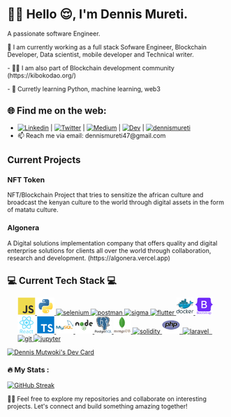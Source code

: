 <!DOCTYPE html>
<html lang="en">
<head>
  <meta charset="UTF-8">
  <meta name="viewport" content="width=device-width, initial-scale=1.0">
</head>
<body>

  <h1>👋🏽 Hello 😌, I'm Dennis Mureti.</h1>

  <p>A passionate software Engineer.</p>
  
  <p> 🔭 I am currently working as a full stack Sofware Engineer, Blockchain Developer, Data scientist, mobile developer and Technical writer.</p>

  <p> - 🧑‍💻 I  am also part of Blockchain development community (https://kibokodao.org/)</p>

  <p> - 🌱 Curretly learning Python, machine learning, web3</p>

  <h2>🌐 Find me on the web:</h2>

  <ul>
    <li> <a href="https://www.linkedin.com/in/dennismutwoki/"><img alt="Linkedin" src="https://img.shields.io/badge/followers-1.9K-blue?color=blue&logo=linkedin"></a> | <a href="https://twitter.com/dennis_mureti"><img alt="Twitter" src="https://img.shields.io/badge/followers-1-blue?color=blue&logo=twitter"></a> | <a href="https://medium.com/@dennismureti47"><img alt="Medium" src="https://img.shields.io/badge/medium-40+-lightgrey?color=lightgrey&logo=medium"></a> |  <a href="https://dev.to/dennismureti"><img alt="Dev" src="https://img.shields.io/badge/dev+-lightgrey?color=lightgrey&logo=dev"></a> | <a href="https://dennismureti-jyqq459lg-dennis-mureti.vercel.app/"><img alt="dennismureti" src="https://img.shields.io/badge/dennismureti+-lightgrey?color=lightgrey&logo=dev"></a>
    <li>📫 Reach me via email: dennismureti47@gmail.com</li>
  </ul>

  <h2>Current Projects</h2>

  <h3>NFT Token</h3>
  <p>NFT/Blockchain Project that tries to sensitize the african culture and broadcast the kenyan culture to the world through digital assets in the form of matatu culture.</p>

  <h3>Algonera</h3>
  <p>A Digital solutions implementation company that offers quality and digital enterprise solutions for clients all over the world through collaboration, research and development. (https://algonera.vercel.app) </p>

  <h2>💻 Current Tech Stack 💻 </h2>

  <ul>
    <p align="left">
  <a href="https://developer.mozilla.org/en-US/docs/Web/JavaScript" target="_blank" rel="noreferrer">
    <img src="https://raw.githubusercontent.com/devicons/devicon/master/icons/javascript/javascript-original.svg" alt="javascript" width="40" height="40"/>
  </a>
  <a href="https://www.python.org" target="_blank" rel="noreferrer">
    <img src="https://raw.githubusercontent.com/devicons/devicon/master/icons/python/python-original.svg" alt="python" width="40" height="40"/>
  </a>
  <a href="https://www.selenium.dev/" target="_blank" rel="noreferrer">
  <img src="https://upload.wikimedia.org/wikipedia/commons/archive/9/9f/20210927070748%21Selenium_logo.svg" alt="selenium" width="40" height="40"/>
  </a>
  <a href="https://postman.com" target="_blank" rel="noreferrer">
    <img src="https://www.vectorlogo.zone/logos/getpostman/getpostman-icon.svg" alt="postman" width="40" height="40"/>
  </a>
  <a href="https://www.vectorlogo.zone/logos/figma/figma-icon.svg" target="_blank" rel="noreferrer">
    <img src="https://www.vectorlogo.zone/logos/figma/figma-icon.svg" alt="sigma" width="40" height="40"/>
  </a>
  <a href="https://flutter.dev" target="_blank" rel="noreferrer">
    <img src="https://www.vectorlogo.zone/logos/flutterio/flutterio-icon.svg" alt="flutter" width="40" height="40"/>
  </a>
  <a href="https://www.docker.com/" target="_blank" rel="noreferrer">
    <img src="https://raw.githubusercontent.com/devicons/devicon/master/icons/docker/docker-original-wordmark.svg" alt="docker" width="40" height="40"/>
  </a>
  <a href="https://getbootstrap.com" target="_blank" rel="noreferrer">
    <img src="https://raw.githubusercontent.com/devicons/devicon/master/icons/bootstrap/bootstrap-plain-wordmark.svg" alt="bootstrap" width="40" height="40"/>
  </a>
  <a href="https://reactjs.org/" target="_blank" rel="noreferrer">
    <img src="https://raw.githubusercontent.com/devicons/devicon/master/icons/react/react-original-wordmark.svg" alt="react" width="40" height="40"/>
  </a>
  <a href="https://www.typescriptlang.org/" target="_blank" rel="noreferrer">
    <img src="https://raw.githubusercontent.com/devicons/devicon/master/icons/typescript/typescript-original.svg" alt="typescript" width="40" height="40"/>
  </a>
  <a href="https://www.mysql.com/" target="_blank" rel="noreferrer">
    <img src="https://raw.githubusercontent.com/devicons/devicon/master/icons/mysql/mysql-original-wordmark.svg" alt="mysql" width="40" height="40"/>
  </a>
  <a href="https://nodejs.org" target="_blank" rel="noreferrer">
    <img src="https://raw.githubusercontent.com/devicons/devicon/master/icons/nodejs/nodejs-original-wordmark.svg" alt="nodejs" width="40" height="40"/>
  </a>
  <a href="https://www.postgresql.org" target="_blank" rel="noreferrer">
    <img src="https://raw.githubusercontent.com/devicons/devicon/master/icons/postgresql/postgresql-original-wordmark.svg" alt="postgresql" width="40" height="40"/>
  </a>
  <a href="https://www.mongodb.com/" target="_blank" rel="noreferrer">
    <img src="https://raw.githubusercontent.com/devicons/devicon/master/icons/mongodb/mongodb-original-wordmark.svg" alt="mongodb" width="40" height="40"/>
  </a>
  <a href="https://docs.soliditylang.org/" target="_blank" rel="noreferrer">
    <img src="https://www.vectorlogo.zone/logos/ethereum/ethereum-icon.svg" alt="solidity" width="40" height="40"/>
  </a>
  <a href="https://www.php.net/" target="_blank" rel="noreferrer">
    <img src="https://raw.githubusercontent.com/devicons/devicon/master/icons/php/php-original.svg" alt="php" width="40" height="40"/>
  </a>
   <a href="https://laravel.com/" target="_blanc" rel="noreferrer">
   <img src="https://www.vectorlogo.zone/logos/laravel/laravel-ar21.svg" alt="laravel" width="40" height="40"/>
   </a>
  <a href="https://git-scm.com/" target="_blank" rel="noreferrer">
    <img src="https://www.vectorlogo.zone/logos/git-scm/git-scm-icon.svg" alt="git" width="40" height="40"/>
  </a>
  <a href="https://jupyter.org/" target="_blank" rel="noreferrer">
    <img src="https://www.vectorlogo.zone/logos/jupyter/jupyter-icon.svg" alt="jupyter" width="40" height="40"/>
  </a>
</p>


  </ul>

  <a href="https://app.daily.dev/dennismutwoki"><img src="https://api.daily.dev/devcards/885d5e57c87944119136eb8c68237873.png?r=n3d" width="400" alt="Dennis Mutwoki's Dev Card"/></a>

  ### :fire: My Stats :

[![GitHub Streak](https://github-readme-streak-stats.herokuapp.com?user=dennis-mureti&theme=onedark)](https://git.io/streak-stats)
  <p>👨‍💻 Feel free to explore my repositories and collaborate on interesting projects. Let's connect and build something amazing together! </p>

</body>
</html>

